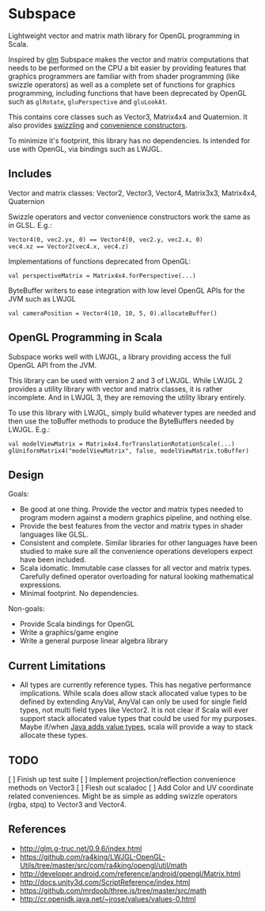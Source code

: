 Subspace
========

Lightweight vector and matrix math library for OpenGL programming in Scala.

Inspired by [glm](http://glm.g-truc.net/0.9.6/index.html) Subspace makes the vector and matrix computations that needs
to be performed on the CPU a bit easier by providing features that graphics programmers are familiar with from shader
programming (like swizzle operators) as well as a complete set of functions for graphics programming,  including
functions that have been deprecated by OpenGL such as `glRotate`, `gluPerspective` and `gluLookAt`.

This contains core classes such as Vector3, Matrix4x4 and Quaternion.  It also
provides [swizzling](https://www.opengl.org/wiki/Data_Type_%28GLSL%29#Swizzling) and
[convenience constructors](https://www.opengl.org/wiki/Data_Type_%28GLSL%29#Vector_constructors).

To minimize it's footprint, this library has no dependencies.  Is intended for use with OpenGL, via bindings such as
LWJGL.

Includes
--------

Vector and matrix classes:  Vector2, Vector3, Vector4, Matrix3x3, Matrix4x4, Quaternion

Swizzle operators and vector convenience constructors work the same as in GLSL.  E.g.:

```
Vector4(0, vec2.yx, 0) == Vector4(0, vec2.y, vec2.x, 0)
vec4.xz == Vector2(vec4.x, vec4.z)
```

Implementations of functions deprecated from OpenGL:

```
val perspectiveMatrix = Matrix4x4.forPerspective(...)
```

ByteBuffer writers to ease integration with low level OpenGL APIs for the JVM such as LWJGL

```
val cameraPosition = Vector4(10, 10, 5, 0).allocateBuffer()
```

OpenGL Programming in Scala
---------------------------

Subspace works well with LWJGL, a library providing access the full OpenGL API from the JVM.

This library can be used with version 2 and 3 of LWJGL.  While LWJGL 2 provides a utility library with vector
and matrix classes, it is rather incomplete.  And in LWJGL 3, they are removing the utility library entirely.

To use this library with LWJGL,  simply build whatever types are needed and then use the toBuffer methods to produce the
ByteBuffers needed by LWJGL.  E.g.:

    val modelViewMatrix = Matrix4x4.forTranslationRotationScale(...)
    glUniformMatrix4("modelViewMatrix", false, modelViewMatrix.toBuffer)

Design
-----

Goals:

* Be good at one thing.  Provide the vector and matrix types needed to program modern against a modern graphics pipeline, and nothing else.
* Provide the best features from the vector and matrix types in shader languages like GLSL.
* Consistent and complete.  Similar libraries for other languages have been studied to make sure all the convenience operations developers expect have been included.
* Scala idomatic. Immutable case classes for all vector and matrix types. Carefully defined operator overloading for natural looking mathematical expressions.
* Minimal footprint.  No dependencies.

Non-goals:

* Provide Scala bindings for OpenGL
* Write a graphics/game engine
* Write a general purpose linear algebra library

Current Limitations
-------------------
* All types are currently reference types.  This has negative performance implications.  While scala does allow
  stack allocated value types to be defined by extending AnyVal,  AnyVal can only be used for single field types, not
  multi field types like Vector2.  It is not clear if Scala will ever support stack allocated value types that could
  be used for my purposes.   Maybe if/when [Java adds value types](http://cr.openjdk.java.net/~jrose/values/values-0.html),
  scala will provide a way to stack allocate these types.

TODO
----
[ ] Finish up test suite
[ ] Implement projection/reflection convenience methods on Vector3
[ ] Flesh out scaladoc
[ ] Add Color and UV coordinate related conveniences.  Might be as simple as adding swizzle operators (rgba, stpq) to Vector3 and Vector4.

References
----------
* http://glm.g-truc.net/0.9.6/index.html
* https://github.com/ra4king/LWJGL-OpenGL-Utils/tree/master/src/com/ra4king/opengl/util/math
* http://developer.android.com/reference/android/opengl/Matrix.html
* http://docs.unity3d.com/ScriptReference/index.html
* https://github.com/mrdoob/three.js/tree/master/src/math
* http://cr.openjdk.java.net/~jrose/values/values-0.html


